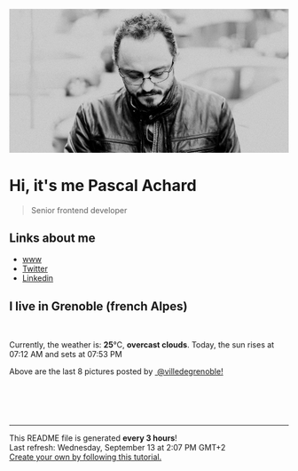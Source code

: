 ![Pascal Achard](./images/photo-pascal-achard.jpg)
# Hi, it's me Pascal Achard
> Senior frontend developer

## Links about me
- [www](https://www.pascal-achard.com)
- [Twitter](https://twitter.com/botmaster)
- [Linkedin](http://www.linkedin.com/in/pascal-achard)


## I live in Grenoble (french Alpes)
<img src="https://openweathermap.org/img/wn/04d@2x.png" alt="">

Currently, the weather is: **25**°C, **overcast clouds**.
Today, the sun rises at 07:12 AM and sets at 07:53 PM

Above are the last 8 pictures posted by <a href="https://www.instagram.com/villedegrenoble/" target="_blank"><img alt="" src="https://upload.wikimedia.org/wikipedia/commons/thumb/e/e7/Instagram_logo_2016.svg/1024px-Instagram_logo_2016.svg.png" width="20"/> @villedegrenoble!</a>

<p style="display: flex; flex-wrap: wrap; gap: 20px;">
        <img src="https://cdn1.picuki.com/hosted-by-instagram/q/0exhNuNYnjBGZDHIdN5WmL9I2Pk2GAlRNecaS7j0nyZiNxIsbHWB58ltwdev%7C%7CDlyKw1oASyLfzho5IoiUVlVZFR5O03fSLWBRDtR6qiZU4Ch0Tdv9p5hlLwwJXAabHCr98QkOzjYMTIfQeoEH%7C%7Cbx7a8Koru5A2MGo1zRMrBC0GAG4fy3UPI7mslm3ayEv0Pxto0%7C%7CNylL9XkgKQcursrV%7C%7CndbEvL+M4Byp6JzSPkCj9ND1OHtpCa5BTB7Kzc4KD6chYTJnLMigTnlc20LzTHybogDd0pL1GyV8RM1v9EPp7TzN916+N8ZkIGRT2UFAjsm8lJhmMntxxzsbkK6h2QF5E2Fz7ezatQssI%7C%7CFKeCVUfbz%7C%7CQbQf6TJQ7NnZWwLJPjXSgfUceGXQcdcy90aTK0a9H%7C%7Cmtjmzd4%7C%7Cn1RcsXDcZ1mDd.jpeg" alt="" width="200"/>
        <img src="https://cdn1.picuki.com/hosted-by-instagram/q/0exhNuNYnjBGZDHIdN5WmL9I2Pk2GAlRNecaS7j0nyZiNxIsbHWB58ltwdGn%7C%7CDh6Kwh9HS+Lfzhm44otWFhXZFV7O0HWSb2ATzpQ56yYVYCg0TBl%7C%7CZBilL4wLXEfZHOp9sUoOzjYMTIfQeoEH%7C%7Cb2rvUT+vvwbTYNpi2TNLxCyQlWotfpUrJy9ZRzt52U1h+189JldAJZ+jtvdBFundPZlTIeAf3+Idp1orN2S%7C%7CkKhtAKv6K%7C%7C1SO2ECMseW16GX6Rv5+HoOAAuiDpYGhpqzTheKc4EEMWggi4lEYdnbQNnJ+mFaxV5rMpk7LmCmMDUjFKiCU%7C%7Ck8SqtQLsSUHv3EBQnjeel%7C%7CW+eqN29qrRI9KxePG96ASSf+PrQrEfVEoeDubDdFjYDvyFDOVUjrEbGNVM3kjt1y2ZWb7jmhx0WWMf02apW8QpBcKTx5C3+3ON2j%7C%7Cd9VNt.jpeg" alt="" width="200"/>
        <img src="https://cdn1.picuki.com/hosted-by-instagram/q/0exhNuNYnjBGZDHIdN5WmL9I2Pk2GAlRNucaS7j0nyZiNxIsbHWB58ltwdev%7C%7CDlyKw1oASyLfzhl7IosUl5RZFR5OUPbQLeMTj9U7a2bUoCj1jdu9ZRmlbg3K3EdZXKv9MdDCnicKyVHDe0AUq%7C%7Cm6vZNuKyBOTUAyXCUMLQKnmICjtCsCOwlktcf7KG4iF+44ooiMDxN4Gosak8ktdKO52hEWvrxfMh2pqV5CLkJnoE65ezRmCSsTDx6KyhBGTOgtYPCwtEuhBaxVQ8yonmCZpF2BmUfzAz9shI8760BudShZJpM+N8ZkObUT2RaCCE+4RtmzcTtqALLS3CP3GdhzlHe+paJcdQUkqOkC%7C%7Ci5DYK+mgmYQpeGH5JaCnk8GtnjSmrbNeLwCM0EwN4fSqEZhgzzzwi+S6P92E4pBmYf12I=.jpeg" alt="" width="200"/>
        <img src="https://cdn1.picuki.com/hosted-by-instagram/q/0exhNuNYnjBGZDHIdN5WmL9I2Pk2GAlRNucaS7j0nyZiNxIsbHWB58ltwdev%7C%7CDlyKw1oASyLfzhl7IgqVlRWZFR5OUPbTbSNSTxX6KWRXICj0jxm8ZdlkLsxJH0ZYnGu9MQoOzjYMTIfQeoEH%7C%7Cb2rvUW+%7C%7C7wbTYNpi2TNLxCyQlWotfpUrJy9ZRzt52U1h+189JldAJZ+jtvdBFundPZlTIeAf3+Idp1orN2S%7C%7CkKhtAKv6K81SO2ECMseW16GX6Rv5+HoOAAuiDpYGhpqzfheKc4EEMWggiTsQA%7C%7Chqt9jqLzN6xV5ucN6KXDCmMDUjFKiCU%7C%7Ck8SqtgLsSUHv3EBQnjeel%7C%7CW+eqN29qrRI9C4Wc%7C%7C9zhbneObwH65KDXUAA6XDa3vEC8a4DstIrrkYFs8Y0neFxwGwQKjzmhx0WWMf02LZX8ZTBcKTx5C3+3ON2j%7C%7Cd9VNt.jpeg" alt="" width="200"/>
        <img src="https://cdn1.picuki.com/hosted-by-instagram/q/0exhNuNYnjBGZDHIdN5WmL9I2Pk2GAlRNecaS7j0nyZiNxIsbHWB58ltwdGn%7C%7CDh6Kwh9HS+Lfzhm5osiWF5TZFN9O0HdQL2JTjZS7aSeUubN1DJk9pJjnLc2JXMbZHet8scsXAmYdSgIGaYDG7uo+qhT5aGuO1lQpTb9d7JGmC4E5ZObS6olhMF4pJ2Jg3Tt%7C%7C9k4Ki5e82wzJURmpNHNpW5HDbr2PM86o6N0QrlChMIRrdDgmBq7EHl3Kj4nUQ+RubTOl+1egDHkfh5p%7C%7CUqMSoQaFxVKpkeC4VA0toFzqaqTZY49ztwZkIH2CmUEXTE86kEon5zgx3PySWaK2FN462vs8bKdK+cLlb3THeO3RuL7lHfLYLrKRp56cSMcFM%7C%7CTcX7UC%7C%7C6mNo5Wk9YZSagc9HqQqECCerPLzxp1WW1I0GHfWg==.jpeg" alt="" width="200"/>
        <img src="https://cdn1.picuki.com/hosted-by-instagram/q/0exhNuNYnjBGZDHIdN5WmL9I2Pk2GAlRNucaS7j0nyZiNxIsbHWB58ltwdev%7C%7CDlyKw1oASyLfzhl5YwqWFhZZFR5OELWQbaBRDhR6qWYU4Cj1TJm8pVplLYyL3EWY36q88clOzjYMTIfQeoEH%7C%7Cbx7a8Koru5A2MGo1zRMrBC0GAG4fy3UPI7mslm3ayEv0Pxto0%7C%7CNylL9XkgKQcursrV%7C%7CndYEvL+M4Byp6JzSPkCj9ND1OHtpCa5BTB7Kz04KD6chYTJnLM0hCblRwwZ1Wu3H4gDd3lP2HHt8RM1v9EPp7TzN916+N8ZkIGRT2UFAjsm8lJhmMntxxzsbkH682RzlGj65rWXKqoRl7jeMaSrA4K6%7C%7CRjoN6LIGLRofkIDMd%7C%7CpHlPQKOSHQcdcy90aTK1q8X3ntjmzd4%7C%7Cn1RcsXDcZ1mDd.jpeg" alt="" width="200"/>
        <img src="https://cdn1.picuki.com/hosted-by-instagram/q/0exhNuNYnjBGZDHIdN5WmL9I2Pk2GAlRNucaS7j0nyZiNxIsbHWB58ltwdev%7C%7CDlyKw1oASyLfzhk440tUllRZFR5OELWSrWJTj9c5qudXYCh2j1g85Vil7s2LHcZZ3Wt9cstOzjYMTIfQeoEH%7C%7Cb2rvUW+%7C%7C7wbTYNpi2TNLxCyQlWotfpUrJy9ZRzt52U1h+189JldAJZ+jtvdBFundPZlTIeAf3+Idp1orN2S%7C%7CkKhtAKv6K81SO2ECMseW16GX6Rv5+HoOAAuiDpYGhpqzLheKc4EEMWggiwlSQIg7k0pKiGN6xVlPophpqBCmMDUjFKiCU%7C%7Ck8SqtgLsSUHv3EBQnjeel%7C%7CW+eqN29qrRI9fEW4%7C%7CZzy+XebP0RJ9UTjcBDaTuABLQB9SYFJhJorJtD89l7lOH1zPlcpzzmhx0WWMf02GpWrAjBcKTx5C3+3ON2j%7C%7Cd9VNt.jpeg" alt="" width="200"/>
        <img src="https://cdn1.picuki.com/hosted-by-instagram/q/0exhNuNYnjBGZDHIdN5WmL9I2Pk2GAlRNucaS7j0nyZiNxIsbHWB58ltwdGn%7C%7CDh6Kwh9HS+Lfzhk4YstUVlRZFp5NEfeT7yNSzlc56iRUoCh0TVj85JkkrY9KXQYYXCt%7C%7C8UvOzjYMTIfQeoEH%7C%7Cb2rvUT+vvwbTYNpi2TNLxCyQlWotfpUrJy9ZRzt52U1h+189JldAJZ+jtvdBFundPZlTIeAf3+Idp1orN2S%7C%7CkKhtAKv6K81SO2ECMseW16GX6Rv5+HoOAAuiDpYGhpqzXheKc4EEMWggiukk82l69jt4iqFaxV5s4O6aLiCmMDUjFKiCU%7C%7Ck8SqtQLsSUHv3EBQnjeel%7C%7CW+eqN29qrRI9e5QO3G2XDpY6bWA7dbb2MYIqqOYlfeJdy%7C%7CEfdhh4pVP9Z21UaYqSqWcJ3Vmhx0WWMf02fZWrApBcKTx5C3+3ON2j%7C%7Cd9VNt.jpeg" alt="" width="200"/>
</p>

------------
<p>This README file is generated <b>every 3 hours</b>!
    <br />Last refresh: Wednesday, September 13 at 2:07 PM GMT+2
    <br /><a href="https://medium.com/@th.guibert/how-to-create-a-self-updating-readme-md-for-your-github-profile-f8b05744ca91">Create your own by following this tutorial.</a>
</p>
<p><a href="https://github.com/botmaster/botmaster/actions/workflows/main.yaml"><img alt="" src="https://github.com/botmaster/botmaster/actions/workflows/main.yaml/badge.svg" /></a></p>

